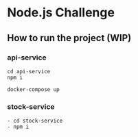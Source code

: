 # Node.js Challenge

## How to run the project (WIP)

### api-service

```
cd api-service
npm i

docker-compose up
```

### stock-service

```
- cd stock-service
- npm i
```
